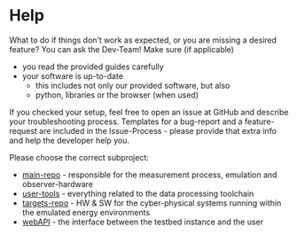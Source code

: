 # Help

What to do if things don’t work as expected, or you are missing a desired feature? You can ask the Dev-Team! Make sure (if applicable)

- you read the provided guides carefully
- your software is up-to-date
    - this includes not only our provided software, but also
    - python, libraries or the browser (when used)

If you checked your setup, feel free to open an issue at GitHub and describe your troubleshooting process.
Templates for a bug-report and a feature-request are included in the Issue-Process - please provide that extra info and help the developer help you.

Please choose the correct subproject:

- [main-repo](https://github.com/nes-lab/shepherd/issues) - responsible for the measurement process, emulation and observer-hardware
- [user-tools](https://github.com/nes-lab/shepherd-tools/issues) - everything related to the data processing toolchain
- [targets-repo](https://github.com/nes-lab/shepherd-targets/issues) - HW & SW for the cyber-physical systems running within the emulated energy environments
- [webAPI](https://github.com/nes-lab/shepherd-webapi/issues) - the interface between the testbed instance and the user
